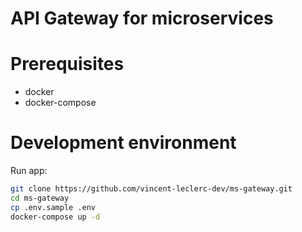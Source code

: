 # API Gateway for microservices

# Prerequisites

- docker
- docker-compose

# Development environment

Run app:
``` bash
git clone https://github.com/vincent-leclerc-dev/ms-gateway.git
cd ms-gateway
cp .env.sample .env
docker-compose up -d
```
